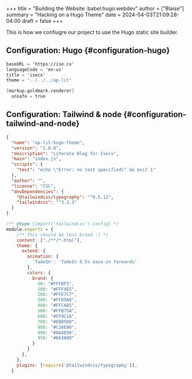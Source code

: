 +++
title = "Building the Website :babel:hugo:webdev"
author = ["Blaise"]
summary = "Hacking on a Hugo Theme"
date = 2024-04-03T21:09:28-04:00
draft = false
+++

This is how we confiugre our project to use the Hugo static site builder.


## Configuration: Hugo {#configuration-hugo}

<a id="code-snippet--hugo-toml"></a>
```scheme
baseURL = 'https://ise.cx'
languageCode = 'en-us'
title = 'isecx'
theme = "../../../ap-lit"

[markup.goldmark.renderer]
  unsafe = true
```


## Configuration: Tailwind &amp; node {#configuration-tailwind-and-node}

<a id="code-snippet--site-package-json"></a>
```json
{
  "name": "ap-lit-hugo-theme",
  "version": "1.0.0",
  "description": "Literate Blog for Isecx",
  "main": "index.js",
  "scripts": {
    "test": "echo \"Error: no test specified\" && exit 1"
  },
  "author": "",
  "license": "ISC",
  "devDependencies": {
    "@tailwindcss/typography": "^0.5.12",
    "tailwindcss": "^3.3.3"
  }
}
```

<a id="code-snippet--site-tailwind-config-js"></a>
```javascript
/** @type {import('tailwindcss').Config} */
module.exports = {
    /** This should be less broad :) */
    content: ["./**/*.html"],
    theme: {
      extend: {
        animation: {
          'fadeIn': 'fadeIn 0.5s ease-in forwards'
        },
        colors: {
          brand: {
            50: "#FFFBF5",
            100: "#FFF4E5",
            200: "#FFE7C7",
            300: "#FFD9A8",
            400: "#FFCA85",
            500: "#FFB75A",
            600: "#FF9C1A",
            700: "#EB8500",
            800: "#C26E00",
            900: "#8A4E00",
            950: "#663A00"
          }
        }
      },
    },
    plugins: [require('@tailwindcss/typography')],
  }
```

